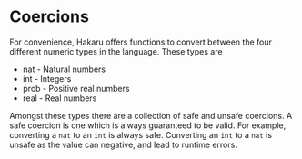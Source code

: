 # Coercions

For convenience, Hakaru offers functions to convert between the four
different numeric types in the language. These types are

* nat - Natural numbers
* int - Integers
* prob - Positive real numbers
* real - Real numbers

Amongst these types there are a collection of safe and unsafe
coercions. A safe coercion is one which is always guaranteed to
be valid. For example, converting a `nat` to an `int` is always
safe. Converting an `int` to a `nat` is unsafe as the value can
negative, and lead to runtime errors.
